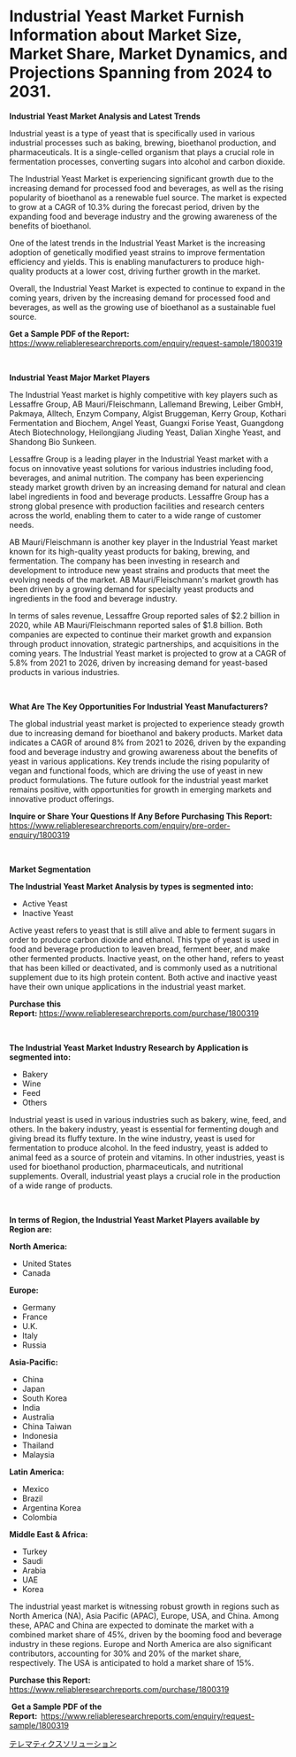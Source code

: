 <p><h1>Industrial Yeast Market Furnish Information about Market Size, Market Share, Market Dynamics, and Projections Spanning from 2024 to 2031.</h1></p><p><strong>Industrial Yeast Market Analysis and Latest Trends</strong></p>
<p><p>Industrial yeast is a type of yeast that is specifically used in various industrial processes such as baking, brewing, bioethanol production, and pharmaceuticals. It is a single-celled organism that plays a crucial role in fermentation processes, converting sugars into alcohol and carbon dioxide.</p><p>The Industrial Yeast Market is experiencing significant growth due to the increasing demand for processed food and beverages, as well as the rising popularity of bioethanol as a renewable fuel source. The market is expected to grow at a CAGR of 10.3% during the forecast period, driven by the expanding food and beverage industry and the growing awareness of the benefits of bioethanol.</p><p>One of the latest trends in the Industrial Yeast Market is the increasing adoption of genetically modified yeast strains to improve fermentation efficiency and yields. This is enabling manufacturers to produce high-quality products at a lower cost, driving further growth in the market.</p><p>Overall, the Industrial Yeast Market is expected to continue to expand in the coming years, driven by the increasing demand for processed food and beverages, as well as the growing use of bioethanol as a sustainable fuel source.</p></p>
<p><strong>Get a Sample PDF of the Report:&nbsp;</strong> <a href="https://www.reliableresearchreports.com/enquiry/request-sample/1800319">https://www.reliableresearchreports.com/enquiry/request-sample/1800319</a></p>
<p>&nbsp;</p>
<p><strong>Industrial Yeast Major Market Players</strong></p>
<p><p>The Industrial Yeast market is highly competitive with key players such as Lessaffre Group, AB Mauri/Fleischmann, Lallemand Brewing, Leiber GmbH, Pakmaya, Alltech, Enzym Company, Algist Bruggeman, Kerry Group, Kothari Fermentation and Biochem, Angel Yeast, Guangxi Forise Yeast, Guangdong Atech Biotechnology, Heilongjiang Jiuding Yeast, Dalian Xinghe Yeast, and Shandong Bio Sunkeen.</p><p>Lessaffre Group is a leading player in the Industrial Yeast market with a focus on innovative yeast solutions for various industries including food, beverages, and animal nutrition. The company has been experiencing steady market growth driven by an increasing demand for natural and clean label ingredients in food and beverage products. Lessaffre Group has a strong global presence with production facilities and research centers across the world, enabling them to cater to a wide range of customer needs.</p><p>AB Mauri/Fleischmann is another key player in the Industrial Yeast market known for its high-quality yeast products for baking, brewing, and fermentation. The company has been investing in research and development to introduce new yeast strains and products that meet the evolving needs of the market. AB Mauri/Fleischmann's market growth has been driven by a growing demand for specialty yeast products and ingredients in the food and beverage industry.</p><p>In terms of sales revenue, Lessaffre Group reported sales of $2.2 billion in 2020, while AB Mauri/Fleischmann reported sales of $1.8 billion. Both companies are expected to continue their market growth and expansion through product innovation, strategic partnerships, and acquisitions in the coming years. The Industrial Yeast market is projected to grow at a CAGR of 5.8% from 2021 to 2026, driven by increasing demand for yeast-based products in various industries.</p></p>
<p>&nbsp;</p>
<p><strong>What Are The Key Opportunities For Industrial Yeast Manufacturers?</strong></p>
<p><p>The global industrial yeast market is projected to experience steady growth due to increasing demand for bioethanol and bakery products. Market data indicates a CAGR of around 8% from 2021 to 2026, driven by the expanding food and beverage industry and growing awareness about the benefits of yeast in various applications. Key trends include the rising popularity of vegan and functional foods, which are driving the use of yeast in new product formulations. The future outlook for the industrial yeast market remains positive, with opportunities for growth in emerging markets and innovative product offerings.</p></p>
<p><strong>Inquire or Share Your Questions If Any Before Purchasing This Report:</strong> <a href="https://www.reliableresearchreports.com/enquiry/pre-order-enquiry/1800319">https://www.reliableresearchreports.com/enquiry/pre-order-enquiry/1800319</a></p>
<p>&nbsp;</p>
<p><strong>Market Segmentation</strong></p>
<p><strong>The Industrial Yeast Market Analysis by types is segmented into:</strong></p>
<p><ul><li>Active Yeast</li><li>Inactive Yeast</li></ul></p>
<p><p>Active yeast refers to yeast that is still alive and able to ferment sugars in order to produce carbon dioxide and ethanol. This type of yeast is used in food and beverage production to leaven bread, ferment beer, and make other fermented products. Inactive yeast, on the other hand, refers to yeast that has been killed or deactivated, and is commonly used as a nutritional supplement due to its high protein content. Both active and inactive yeast have their own unique applications in the industrial yeast market.</p></p>
<p><strong>Purchase this Report:&nbsp;</strong><a href="https://www.reliableresearchreports.com/purchase/1800319">https://www.reliableresearchreports.com/purchase/1800319</a></p>
<p>&nbsp;</p>
<p><strong>The Industrial Yeast Market Industry Research by Application is segmented into:</strong></p>
<p><ul><li>Bakery</li><li>Wine</li><li>Feed</li><li>Others</li></ul></p>
<p><p>Industrial yeast is used in various industries such as bakery, wine, feed, and others. In the bakery industry, yeast is essential for fermenting dough and giving bread its fluffy texture. In the wine industry, yeast is used for fermentation to produce alcohol. In the feed industry, yeast is added to animal feed as a source of protein and vitamins. In other industries, yeast is used for bioethanol production, pharmaceuticals, and nutritional supplements. Overall, industrial yeast plays a crucial role in the production of a wide range of products.</p></p>
<p>&nbsp;</p>
<p><strong>In terms of Region, the Industrial Yeast Market Players available by Region are:</strong></p>
<p>
    <p> <strong> North America: </strong>
        <ul>
            <li>United States</li>
            <li>Canada</li>
        </ul>
        </p> 
    <p> <strong> Europe: </strong>
        <ul>
            <li>Germany</li>
            <li>France</li>
            <li>U.K.</li>
            <li>Italy</li>
            <li>Russia</li>
        </ul>
        </p> 
    <p> <strong> Asia-Pacific: </strong>
        <ul>
            <li>China</li>
            <li>Japan</li>
            <li>South Korea</li>
            <li>India</li>
            <li>Australia</li>
            <li>China Taiwan</li>
            <li>Indonesia</li>
            <li>Thailand</li>
            <li>Malaysia</li>
        </ul>
        </p> 
    <p> <strong> Latin America: </strong>
        <ul>
            <li>Mexico</li>
            <li>Brazil</li>
            <li>Argentina Korea</li>
            <li>Colombia</li>
        </ul>
        </p> 
    <p> <strong> Middle East & Africa: </strong>
        <ul>
            <li>Turkey</li>
            <li>Saudi</li>
            <li>Arabia</li>
            <li>UAE</li>
            <li>Korea</li>
        </ul>
    </p>
    </p>
<p><p>The industrial yeast market is witnessing robust growth in regions such as North America (NA), Asia Pacific (APAC), Europe, USA, and China. Among these, APAC and China are expected to dominate the market with a combined market share of 45%, driven by the booming food and beverage industry in these regions. Europe and North America are also significant contributors, accounting for 30% and 20% of the market share, respectively. The USA is anticipated to hold a market share of 15%.</p></p>
<p><strong>Purchase this Report: </strong><a href="https://www.reliableresearchreports.com/purchase/1800319">https://www.reliableresearchreports.com/purchase/1800319</a></p>
<p>&nbsp;<strong>Get a Sample PDF of the Report:&nbsp;&nbsp;</strong><a href="https://www.reliableresearchreports.com/enquiry/request-sample/1800319">https://www.reliableresearchreports.com/enquiry/request-sample/1800319</a></p>
<p><strong></strong></p>
<p><p><a href="https://medium.com/@eunawiegad2023/telematics%E3%82%BD%E3%83%AA%E3%83%A5%E3%83%BC%E3%82%B7%E3%83%A7%E3%83%B3%E5%B8%82%E5%A0%B4-%E7%AB%B6%E4%BA%89%E5%88%86%E6%9E%90-%E5%B8%82%E5%A0%B4%E3%83%88%E3%83%AC%E3%83%B3%E3%83%89-2031%E5%B9%B4%E3%81%BE%E3%81%A7%E3%81%AE%E4%BA%88%E6%B8%AC-c7f79798b61f">テレマティクスソリューション</a></p></p>